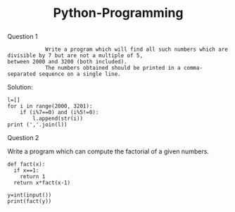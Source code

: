 # <p align="center"> Python-Programming</p>

Question 1

                Write a program which will find all such numbers which are divisible by 7 but are not a multiple of 5,
    between 2000 and 3200 (both included).
                The numbers obtained should be printed in a comma-separated sequence on a single line.

Solution:
              
    l=[]
    for i in range(2000, 3201):
        if (i%7==0) and (i%5!=0):
            l.append(str(i))
    print (','.join(l))


Question 2

Write a program which can compute the factorial of a given numbers.

    def fact(x):
      if x==1:
        return 1
      return x*fact(x-1)

    y=int(input())
    print(fact(y))
    



